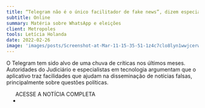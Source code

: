 ```yaml
---
title: “Telegram não é o único facilitador de fake news”, dizem especialistas
subtitle: Online
summary: Matéria sobre WhatsApp e eleições
client: Metropoles
tools: Letícia Holanda
date: 2022-02-26
image: 'images/posts/Screenshot-at-Mar-11-15-35-51-1z4c7clo8lyn1wwjcerwskidbd1duuyani0tdnhkdtus.png'
---
```


O Telegram tem sido alvo de uma chuva de críticas nos últimos meses. Autoridades do Judiciário e especialistas em tecnologia argumentam que o aplicativo traz facilidades que ajudam na disseminação de notícias falsas, principalmente sobre questões políticas.

<div class="post__share"><ul class="share__list list-reset">ACESSE A NOTÍCIA COMPLETA<li class="share__item" style="margin-left: 10px"><a class="share__link share__facebook" style="background: #fa5657" href="https://www.metropoles.com/brasil/telegram-nao-e-o-unico-facilitador-de-fake-news-dizem-especialistas 
onclick=window.open(this.href, 'pop-up', 'left=20,top=20,width=500,height=500,toolbar=1,resizable=0'); return false;" title="Link" rel="nofollow"><i class="fa-solid fa-link"></i></a></li></ul></div>
<!-- <div class="gallery-box"><div class="gallery"><img src="/clipping/images/example-1.jpg" loading="lazy" alt="Project"><img src="/clipping/images/example-2.jpg" loading="lazy" alt="Project"></div><em>Gallery / <a href="https://www.freepik.com/" target="_blank">Freepic</a></em></div> -->